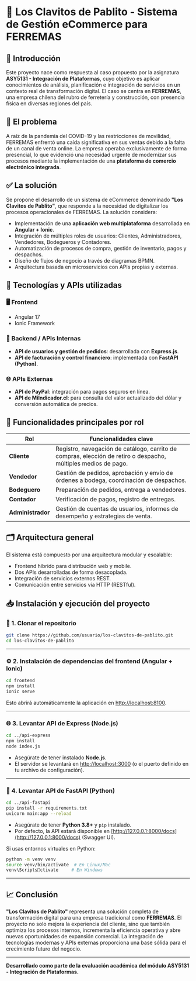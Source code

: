 # 🔧 Los Clavitos de Pablito - Sistema de Gestión eCommerce para FERREMAS

## 📘 Introducción

Este proyecto nace como respuesta al caso propuesto por la asignatura **ASY5131 - Integración de Plataformas**, cuyo objetivo es aplicar conocimientos de análisis, planificación e integración de servicios en un contexto real de transformación digital. El caso se centra en **FERREMAS**, una empresa chilena del rubro de ferretería y construcción, con presencia física en diversas regiones del país.

## 🧩 El problema

A raíz de la pandemia del COVID-19 y las restricciones de movilidad, FERREMAS enfrentó una caída significativa en sus ventas debido a la falta de un canal de venta online. La empresa operaba exclusivamente de forma presencial, lo que evidenció una necesidad urgente de modernizar sus procesos mediante la implementación de una **plataforma de comercio electrónico integrada**.

## ✅ La solución

Se propone el desarrollo de un sistema de eCommerce denominado **"Los Clavitos de Pablito"**, que responde a la necesidad de digitalizar los procesos operacionales de FERREMAS. La solución considera:

- Implementación de una **aplicación web multiplataforma** desarrollada en **Angular + Ionic**.
- Integración de múltiples roles de usuarios: Clientes, Administradores, Vendedores, Bodegueros y Contadores.
- Automatización de procesos de compra, gestión de inventario, pagos y despachos.
- Diseño de flujos de negocio a través de diagramas BPMN.
- Arquitectura basada en microservicios con APIs propias y externas.

## 🔌 Tecnologías y APIs utilizadas

### 🖥️ Frontend
- Angular 17
- Ionic Framework

### 🧠 Backend / APIs Internas
- **API de usuarios y gestión de pedidos**: desarrollada con **Express.js**.
- **API de facturación y control financiero**: implementada con **FastAPI (Python)**.

### 🌐 APIs Externas
- **API de PayPal**: integración para pagos seguros en línea.
- **API de MiIndicador.cl**: para consulta del valor actualizado del dólar y conversión automática de precios.

## 🔐 Funcionalidades principales por rol

| Rol          | Funcionalidades clave |
|--------------|------------------------|
| **Cliente**       | Registro, navegación de catálogo, carrito de compras, elección de retiro o despacho, múltiples medios de pago. |
| **Vendedor**      | Gestión de pedidos, aprobación y envío de órdenes a bodega, coordinación de despachos. |
| **Bodeguero**     | Preparación de pedidos, entrega a vendedores. |
| **Contador**      | Verificación de pagos, registro de entregas. |
| **Administrador** | Gestión de cuentas de usuarios, informes de desempeño y estrategias de venta. |

## 🗂️ Arquitectura general

El sistema está compuesto por una arquitectura modular y escalable:
- Frontend híbrido para distribución web y mobile.
- Dos APIs desarrolladas de forma desacoplada.
- Integración de servicios externos REST.
- Comunicación entre servicios vía HTTP (RESTful).

## 📥 Instalación y ejecución del proyecto

### 🔁 1. Clonar el repositorio

```bash
git clone https://github.com/usuario/los-clavitos-de-pablito.git
cd los-clavitos-de-pablito
```

---

### ⚙️ 2. Instalación de dependencias del frontend (Angular + Ionic)

```bash
cd frontend
npm install
ionic serve
```

Esto abrirá automáticamente la aplicación en [http://localhost:8100](http://localhost:8100).

---

### 🌐 3. Levantar API de Express (Node.js)

```bash
cd ../api-express
npm install
node index.js
```

- Asegúrate de tener instalado **Node.js**.
- El servidor se levantará en [http://localhost:3000](http://localhost:3000) (o el puerto definido en tu archivo de configuración).

---

### 🐍 4. Levantar API de FastAPI (Python)

```bash
cd ../api-fastapi
pip install -r requirements.txt
uvicorn main:app --reload
```

- Asegúrate de tener **Python 3.8+** y `pip` instalado.
- Por defecto, la API estará disponible en [http://127.0.0.1:8000/docs](http://127.0.0.1:8000/docs) (Swagger UI).

Si usas entornos virtuales en Python:

```bash
python -m venv venv
source venv/bin/activate  # En Linux/Mac
venv\Scriptsctivate     # En Windows
```

---

## 📈 Conclusión

**"Los Clavitos de Pablito"** representa una solución completa de transformación digital para una empresa tradicional como **FERREMAS**. El proyecto no solo mejora la experiencia del cliente, sino que también optimiza los procesos internos, incrementa la eficiencia operativa y abre nuevas oportunidades de expansión comercial. La integración de tecnologías modernas y APIs externas proporciona una base sólida para el crecimiento futuro del negocio.

---

**Desarrollado como parte de la evaluación académica del módulo ASY5131 - Integración de Plataformas.**